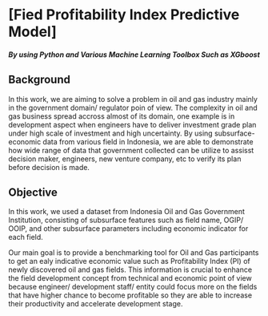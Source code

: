 # [Fied Profitability Index Predictive Model] 
#### *By using Python and Various Machine Learning Toolbox Such as XGboost*


Background
------------
In this work, we are aiming to solve a problem in oil and gas industry mainly in the government domain/ regulator poin of view. The complexity in oil and gas business spread accross almost of its domain, one example is in development aspect when engineers have to deliver investment grade plan under high scale of investment and high uncertainty. By using subsurface-economic data from various field in Indonesia, we are able to demonstrate how wide range of data that government collected can be utilize to assisst decision maker, engineers, new venture company, etc to verify its plan before decision is made.


Objective
------------
In this work, we used a dataset from Indonesia Oil and Gas Government Institution, consisting of subsurface features such as field name, OGIP/ OOIP, and other subsurface parameters including economic indicator for each field.

Our main goal is to provide a benchmarking tool for Oil and Gas participants to get an ealy indicative economic value such as Profitability Index (PI) of newly discovered oil and gas fields. This information is crucial to enhance the field development concept from technical and economic point of view because engineer/ development staff/ entity could focus more on the fields that have higher chance to become profitable so they are able to increase their productivity and accelerate development stage.
